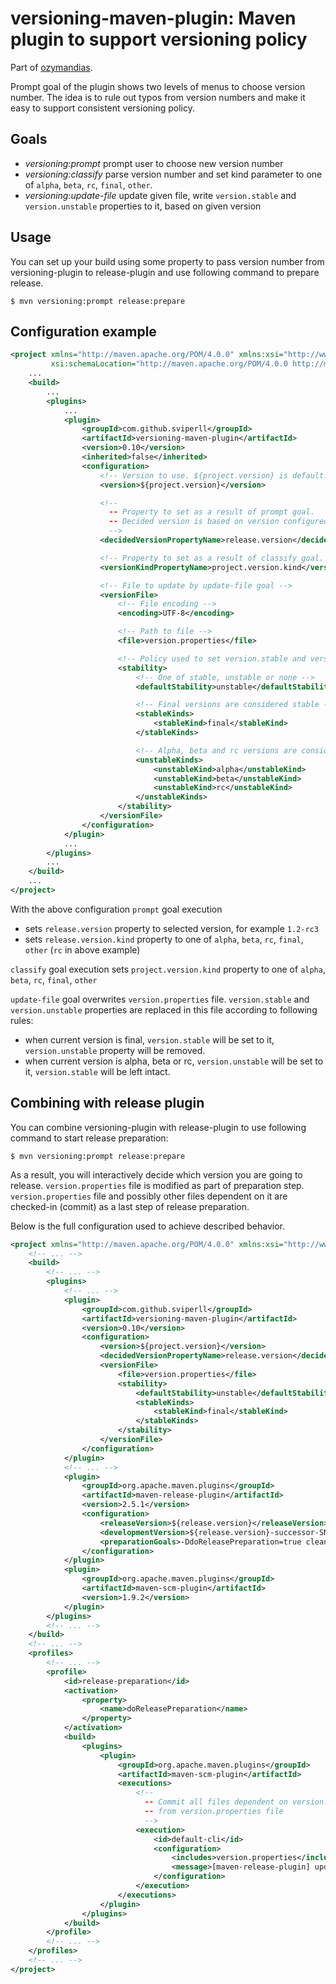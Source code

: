 versioning-maven-plugin: Maven plugin to support versioning policy
==================================================================

Part of [ozymandias](https://github.com/sviperll/ozymandias).

Prompt goal of the plugin shows two levels of menus to choose version number.
The idea is to rule out typos from version numbers and make it easy to support consistent versioning policy.

Goals
-----

 * *versioning:prompt* prompt user to choose new version number
 * *versioning:classify* parse version number and set kind parameter to one of `alpha`, `beta`, `rc`, `final`, `other`.
 * *versioning:update-file* update given file, write `version.stable` and `version.unstable` properties to it, based on given version

Usage
-----

You can set up your build using some property to pass version number from versioning-plugin to release-plugin and use following
command to prepare release.

```
$ mvn versioning:prompt release:prepare
```

Configuration example
---------------------

```xml
<project xmlns="http://maven.apache.org/POM/4.0.0" xmlns:xsi="http://www.w3.org/2001/XMLSchema-instance"
         xsi:schemaLocation="http://maven.apache.org/POM/4.0.0 http://maven.apache.org/xsd/maven-4.0.0.xsd">
    ...
    <build>
        ...
        <plugins>
            ...
            <plugin>
                <groupId>com.github.sviperll</groupId>
                <artifactId>versioning-maven-plugin</artifactId>
                <version>0.10</version>
                <inherited>false</inherited>
                <configuration>
                    <!-- Version to use. ${project.version} is default. -->
                    <version>${project.version}</version>

                    <!--
                      -- Property to set as a result of prompt goal.
                      -- Decided version is based on version configured above.
                      -->
                    <decidedVersionPropertyName>release.version</decidedVersionPropertyName>

                    <!-- Property to set as a result of classify goal. -->
                    <versionKindPropertyName>project.version.kind</versionKindPropertyName>

                    <!-- File to update by update-file goal -->
                    <versionFile>
                        <!-- File encoding -->
                        <encoding>UTF-8</encoding>

                        <!-- Path to file -->
                        <file>version.properties</file>

                        <!-- Policy used to set version.stable and version.unstable properties in this file -->
                        <stability>
                            <!-- One of stable, unstable or none -->
                            <defaultStability>unstable</defaultStability>

                            <!-- Final versions are considered stable -->
                            <stableKinds>
                                <stableKind>final</stableKind>
                            </stableKinds>

                            <!-- Alpha, beta and rc versions are considered unstable -->
                            <unstableKinds>
                                <unstableKind>alpha</unstableKind>
                                <unstableKind>beta</unstableKind>
                                <unstableKind>rc</unstableKind>
                            </unstableKinds>
                        </stability>
                    </versionFile>
                </configuration>
            </plugin>
            ...
        </plugins>
        ...
    </build>
    ...
</project>

```

With the above configuration `prompt` goal execution

 * sets `release.version` property to selected version, for example `1.2-rc3`
 * sets `release.version.kind` property to one of `alpha`, `beta`, `rc`, `final`, `other` (`rc` in above example)

`classify` goal execution sets `project.version.kind` property to one of `alpha`, `beta`, `rc`, `final`, `other`

`update-file` goal overwrites `version.properties` file.
`version.stable` and `version.unstable` properties are replaced in this file according to following rules:

 * when current version is final, `version.stable` will be set to it, `version.unstable` property will be removed.
 * when current version is alpha, beta or rc, `version.unstable` will be set to it, `version.stable` will be left intact.

Combining with release plugin
-----------------------------

You can combine versioning-plugin with release-plugin to use following command to start release preparation:

````
$ mvn versioning:prompt release:prepare
````

As a result, you will interactively decide which version you are going to release.
`version.properties` file is modified as part of preparation step.
`version.properties` file and possibly other files dependent on it are checked-in (commit) as a last step
of release preparation.

Below is the full configuration used to achieve described behavior.

````xml
<project xmlns="http://maven.apache.org/POM/4.0.0" xmlns:xsi="http://www.w3.org/2001/XMLSchema-instance" xsi:schemaLocation="http://maven.apache.org/POM/4.0.0 http://maven.apache.org/maven-v4_0_0.xsd">
    <!-- ... -->
    <build>
        <!-- ... -->
        <plugins>
            <!-- ... -->
            <plugin>
                <groupId>com.github.sviperll</groupId>
                <artifactId>versioning-maven-plugin</artifactId>
                <version>0.10</version>
                <configuration>
                    <version>${project.version}</version>
                    <decidedVersionPropertyName>release.version</decidedVersionPropertyName>
                    <versionFile>
                        <file>version.properties</file>
                        <stability>
                            <defaultStability>unstable</defaultStability>
                            <stableKinds>
                                <stableKind>final</stableKind>
                            </stableKinds>
                        </stability>
                    </versionFile>
                </configuration>
            </plugin>
            <!-- ... -->
            <plugin>
                <groupId>org.apache.maven.plugins</groupId>
                <artifactId>maven-release-plugin</artifactId>
                <version>2.5.1</version>
                <configuration>
                    <releaseVersion>${release.version}</releaseVersion>
                    <developmentVersion>${release.version}-successor-SNAPSHOT</developmentVersion>
                    <preparationGoals>-DdoReleasePreparation=true clean versioning:update-file verify scm:checkin</preparationGoals>
                </configuration>
            </plugin>
            <plugin>
                <groupId>org.apache.maven.plugins</groupId>
                <artifactId>maven-scm-plugin</artifactId>
                <version>1.9.2</version>
            </plugin>
        </plugins>
        <!-- ... -->
    </build>
    <!-- ... -->
    <profiles>
        <!-- ... -->
        <profile>
            <id>release-preparation</id>
            <activation>
                <property>
                    <name>doReleasePreparation</name>
                </property>
            </activation>
            <build>
                <plugins>
                    <plugin>
                        <groupId>org.apache.maven.plugins</groupId>
                        <artifactId>maven-scm-plugin</artifactId>
                        <executions>
                            <!--
                              -- Commit all files dependent on version.stable and version.unstable properties
                              -- from version.properties file
                              -->
                            <execution>
                                <id>default-cli</id>
                                <configuration>
                                    <includes>version.properties</includes>
                                    <message>[maven-release-plugin] update release version information</message>
                                </configuration>
                            </execution>
                        </executions>
                    </plugin>
                </plugins>
            </build>
        </profile>
        <!-- ... -->
    </profiles>
    <!-- ... -->
</project>

````
